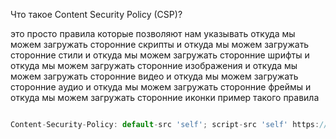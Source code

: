 Что такое Content Security Policy (CSP)?

это просто правила которые позволяют нам
указывать откуда мы можем загружать сторонние скрипты
и откуда мы можем загружать сторонние стили
и откуда мы можем загружать сторонние шрифты
и откуда мы можем загружать сторонние изображения
и откуда мы можем загружать сторонние видео
и откуда мы можем загружать сторонние аудио
и откуда мы можем загружать сторонние фреймы
и откуда мы можем загружать сторонние иконки
пример такого правила
```js

Content-Security-Policy: default-src 'self'; script-src 'self' https://apis.google.com

```